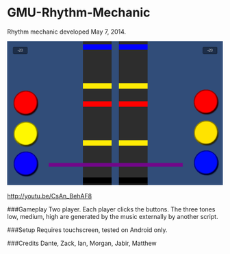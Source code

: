 GMU-Rhythm-Mechanic
===================

Rhythm mechanic developed May 7, 2014.

![readme image][1]

http://youtu.be/CsAn_BehAF8

###Gameplay
Two player. Each player clicks the buttons. The three tones low, medium, high are generated by the music externally by another script.

###Setup
Requires touchscreen, tested on Android only.

###Credits
Dante, Zack, Ian, Morgan, Jabir, Matthew



  [1]: https://raw.githubusercontent.com/GameMakersUnion/GMU-Rhythm-Mechanic/master/README.png
  